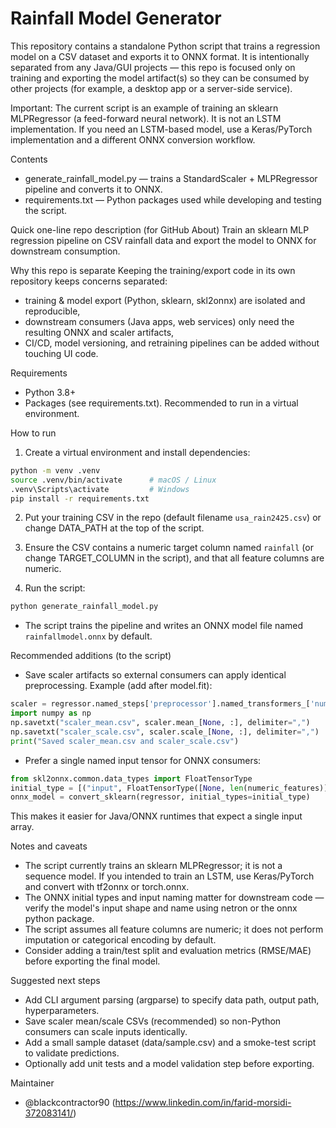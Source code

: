 # Rainfall Model Generator

This repository contains a standalone Python script that trains a regression model on a CSV dataset and exports it to ONNX format. It is intentionally separated from any Java/GUI projects — this repo is focused only on training and exporting the model artifact(s) so they can be consumed by other projects (for example, a desktop app or a server-side service).

Important: The current script is an example of training an sklearn MLPRegressor (a feed-forward neural network). It is not an LSTM implementation. If you need an LSTM-based model, use a Keras/PyTorch implementation and a different ONNX conversion workflow.

Contents
- generate_rainfall_model.py — trains a StandardScaler + MLPRegressor pipeline and converts it to ONNX.
- requirements.txt — Python packages used while developing and testing the script.

Quick one-line repo description (for GitHub About)
Train an sklearn MLP regression pipeline on CSV rainfall data and export the model to ONNX for downstream consumption.

Why this repo is separate
Keeping the training/export code in its own repository keeps concerns separated:
- training & model export (Python, sklearn, skl2onnx) are isolated and reproducible,
- downstream consumers (Java apps, web services) only need the resulting ONNX and scaler artifacts,
- CI/CD, model versioning, and retraining pipelines can be added without touching UI code.

Requirements
- Python 3.8+
- Packages (see requirements.txt). Recommended to run in a virtual environment.

How to run
1. Create a virtual environment and install dependencies:
```bash
python -m venv .venv
source .venv/bin/activate      # macOS / Linux
.venv\Scripts\activate         # Windows
pip install -r requirements.txt
```

2. Put your training CSV in the repo (default filename `usa_rain2425.csv`) or change DATA_PATH at the top of the script.

3. Ensure the CSV contains a numeric target column named `rainfall` (or change TARGET_COLUMN in the script), and that all feature columns are numeric.

4. Run the script:
```bash
python generate_rainfall_model.py
```
- The script trains the pipeline and writes an ONNX model file named `rainfallmodel.onnx` by default.

Recommended additions (to the script)
- Save scaler artifacts so external consumers can apply identical preprocessing. Example (add after model.fit):
```python
scaler = regressor.named_steps['preprocessor'].named_transformers_['num']
import numpy as np
np.savetxt("scaler_mean.csv", scaler.mean_[None, :], delimiter=",")
np.savetxt("scaler_scale.csv", scaler.scale_[None, :], delimiter=",")
print("Saved scaler_mean.csv and scaler_scale.csv")
```

- Prefer a single named input tensor for ONNX consumers:
```python
from skl2onnx.common.data_types import FloatTensorType
initial_type = [("input", FloatTensorType([None, len(numeric_features)]))]
onnx_model = convert_sklearn(regressor, initial_types=initial_type)
```
This makes it easier for Java/ONNX runtimes that expect a single input array.

Notes and caveats
- The script currently trains an sklearn MLPRegressor; it is not a sequence model. If you intended to train an LSTM, use Keras/PyTorch and convert with tf2onnx or torch.onnx.
- The ONNX initial types and input naming matter for downstream code — verify the model's input shape and name using netron or the onnx python package.
- The script assumes all feature columns are numeric; it does not perform imputation or categorical encoding by default.
- Consider adding a train/test split and evaluation metrics (RMSE/MAE) before exporting the final model.

Suggested next steps
- Add CLI argument parsing (argparse) to specify data path, output path, hyperparameters.
- Save scaler mean/scale CSVs (recommended) so non-Python consumers can scale inputs identically.
- Add a small sample dataset (data/sample.csv) and a smoke-test script to validate predictions.
- Optionally add unit tests and a model validation step before exporting.
  

Maintainer
- @blackcontractor90 (https://www.linkedin.com/in/farid-morsidi-372083141/)
